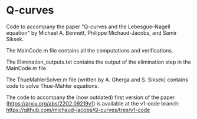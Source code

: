 # Q-curves
Code to accompany the paper "Q-curves and the Lebesgue–Nagell equation" by Michael A. Bennett, Philippe Michaud-Jacobs, and Samir Siksek.

The MainCode.m file contains all the computations and verifications.

The Elimination_outputs.txt contains the output of the elimination step in the MainCode.m file.

The ThueMahlerSolver.m file (written by A. Gherga and S. Siksek) contains code to solve Thue-Mahler equations.

The code to accompany the (now outdated) first version of the paper (https://arxiv.org/abs/2202.09219v1) is available at the v1-code branch: https://github.com/michaud-jacobs/Q-curves/tree/v1-code
